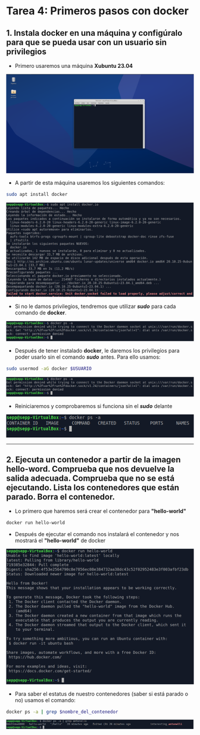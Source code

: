 # Tarea 4: Primeros pasos con docker

## 1. Instala docker en una máquina y configúralo para que se pueda usar con un usuario sin privilegios

- Primero usaremos una máquina **Xubuntu 23.04**

![alt text](/IAW/DOCKER/Imagenes/Xubuntu.png)

- A partir de esta máquina usaremos los siguientes comandos:

```bash
sudo apt install docker
```

![alt text](/IAW/DOCKER/Imagenes/Instalar_docker.png)

- Si no le damos privilegios, tendremos que utilizar ***sudo*** para cada comando de **docker**.

![alt text](/IAW/DOCKER/Imagenes/permisos_docker.png)

- Después de tener instalado **docker**, le daremos los privilegios para poder usarlo sin el comando ***sudo*** antes. Para ello usamos:

```bash
sudo usermod -aG docker $USUARIO
```

![alt text](/IAW/DOCKER/Imagenes/permisos_docker.png)

- Reiniciaremos y comprobaremos si funciona sin el ***sudo*** delante

![alt text](/IAW/DOCKER/Imagenes/comando_sinsudo.png)

---

## 2. Ejecuta un contenedor a partir de la imagen hello-word. Comprueba que nos devuelve la salida adecuada. Comprueba que no se está ejecutando. Lista los contenedores que están parado. Borra el contenedor.

- Lo primero que haremos será crear el contenedor para **"hello-world"**

```bash
docker run hello-world    
```

- Después de ejecutar el comando nos instalará el contenedor y nos mostrará el **"hello-world"** de docker

![alt text](/IAW/DOCKER/Imagenes/instalar_hello-world.png)

- Para saber el estatus de nuestro contenedores (saber si está parado o no) usamos el comando:

```bash
docker ps -a | grep $nombre_del_contenedor
```

![alt text](/IAW/DOCKER/Imagenes/estado_contenedor.png)


